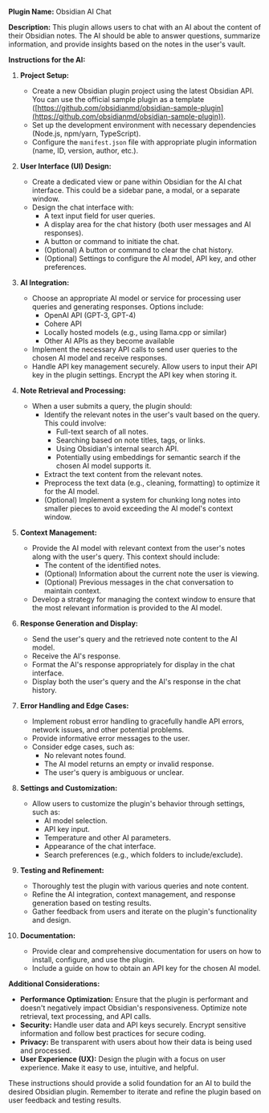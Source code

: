**Plugin Name:**  Obsidian AI Chat

**Description:** This plugin allows users to chat with an AI about the content of their Obsidian notes. The AI should be able to answer questions, summarize information, and provide insights based on the notes in the user's vault.

**Instructions for the AI:**

1. **Project Setup:**
    *   Create a new Obsidian plugin project using the latest Obsidian API. You can use the official sample plugin as a template ([https://github.com/obsidianmd/obsidian-sample-plugin](https://github.com/obsidianmd/obsidian-sample-plugin)).
    *   Set up the development environment with necessary dependencies (Node.js, npm/yarn, TypeScript).
    *   Configure the `manifest.json` file with appropriate plugin information (name, ID, version, author, etc.).

2. **User Interface (UI) Design:**
    *   Create a dedicated view or pane within Obsidian for the AI chat interface. This could be a sidebar pane, a modal, or a separate window.
    *   Design the chat interface with:
        *   A text input field for user queries.
        *   A display area for the chat history (both user messages and AI responses).
        *   A button or command to initiate the chat.
        *   (Optional) A button or command to clear the chat history.
        *   (Optional) Settings to configure the AI model, API key, and other preferences.

3. **AI Integration:**
    *   Choose an appropriate AI model or service for processing user queries and generating responses. Options include:
        *   OpenAI API (GPT-3, GPT-4)
        *   Cohere API
        *   Locally hosted models (e.g., using llama.cpp or similar)
        *   Other AI APIs as they become available
    *   Implement the necessary API calls to send user queries to the chosen AI model and receive responses.
    *   Handle API key management securely. Allow users to input their API key in the plugin settings. Encrypt the API key when storing it.

4. **Note Retrieval and Processing:**
    *   When a user submits a query, the plugin should:
        *   Identify the relevant notes in the user's vault based on the query. This could involve:
            *   Full-text search of all notes.
            *   Searching based on note titles, tags, or links.
            *   Using Obsidian's internal search API.
            *   Potentially using embeddings for semantic search if the chosen AI model supports it.
        *   Extract the text content from the relevant notes.
        *   Preprocess the text data (e.g., cleaning, formatting) to optimize it for the AI model.
        *   (Optional) Implement a system for chunking long notes into smaller pieces to avoid exceeding the AI model's context window.

5. **Context Management:**
    *   Provide the AI model with relevant context from the user's notes along with the user's query. This context should include:
        *   The content of the identified notes.
        *   (Optional) Information about the current note the user is viewing.
        *   (Optional) Previous messages in the chat conversation to maintain context.
    *   Develop a strategy for managing the context window to ensure that the most relevant information is provided to the AI model.

6. **Response Generation and Display:**
    *   Send the user's query and the retrieved note content to the AI model.
    *   Receive the AI's response.
    *   Format the AI's response appropriately for display in the chat interface.
    *   Display both the user's query and the AI's response in the chat history.

7. **Error Handling and Edge Cases:**
    *   Implement robust error handling to gracefully handle API errors, network issues, and other potential problems.
    *   Provide informative error messages to the user.
    *   Consider edge cases, such as:
        *   No relevant notes found.
        *   The AI model returns an empty or invalid response.
        *   The user's query is ambiguous or unclear.

8. **Settings and Customization:**
    *   Allow users to customize the plugin's behavior through settings, such as:
        *   AI model selection.
        *   API key input.
        *   Temperature and other AI parameters.
        *   Appearance of the chat interface.
        *   Search preferences (e.g., which folders to include/exclude).

9. **Testing and Refinement:**
    *   Thoroughly test the plugin with various queries and note content.
    *   Refine the AI integration, context management, and response generation based on testing results.
    *   Gather feedback from users and iterate on the plugin's functionality and design.

10. **Documentation:**
    *   Provide clear and comprehensive documentation for users on how to install, configure, and use the plugin.
    *   Include a guide on how to obtain an API key for the chosen AI model.

**Additional Considerations:**

*   **Performance Optimization:** Ensure that the plugin is performant and doesn't negatively impact Obsidian's responsiveness. Optimize note retrieval, text processing, and API calls.
*   **Security:**  Handle user data and API keys securely. Encrypt sensitive information and follow best practices for secure coding.
*   **Privacy:** Be transparent with users about how their data is being used and processed.
*   **User Experience (UX):** Design the plugin with a focus on user experience. Make it easy to use, intuitive, and helpful.

These instructions should provide a solid foundation for an AI to build the desired Obsidian plugin. Remember to iterate and refine the plugin based on user feedback and testing results.
